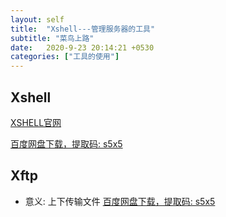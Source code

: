 ```yaml
---
layout: self
title:  "Xshell---管理服务器的工具"
subtitle: "菜鸟上路"
date:   2020-9-23 20:14:21 +0530
categories: ["工具的使用"]
---
```


## Xshell

<a href="https://www.netsarang.com/zh/xshell/">XSHELL官网</a>
<!-- <br> -->
<a href="https://pan.baidu.com/s/1VPB4UN_n2oWULnuCkHzDww">百度网盘下载，提取码: s5x5</a>

<!-- ### 运行xshell,主机是服务器的公网IP地址 -->

<!-- ### 配置阿里镜像源(ubuntu)，链接：<a href="https://developer.aliyun.com/mirror/">阿里云镜像源</a> -->

<!-- <a href="https://le1212123.github.io/web基础知识/2020/09/23/Linux.html" target="_blank">更多linux权限知识请点击这里</a> -->


## Xftp 
- 意义: 上下传输文件
<a href="https://pan.baidu.com/s/1VPB4UN_n2oWULnuCkHzDww">百度网盘下载，提取码: s5x5</a>